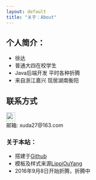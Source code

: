 ```yaml
---
layout: default
title: "关于：About"
---
```


## 个人简介：

* 徐达
* 普通大四在校学生
* Java后端开发 平时各种折腾 
* 来自浙江嘉兴 现居湖南衡阳 

## 联系方式

<p class="contact">
 <a href="https://github.com/xuda27" title="Github联系我"><img src="http://www.github.com/favicon.ico" width="24" height="24" style="display:inline-block;vertical-align:middle"></a><br/>
邮箱: xuda27@163.com 
</p>

### 关于本站：

* 搭建于[Github](https://github.com/xuda27/xuda27.github.io)
* 模板及样式来源[LippiOuYang](https://github.com/LippiOuYang/LippiOuYang.github.io)
* 2016年9月8日开始折腾，折腾中


